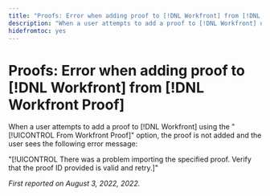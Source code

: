 ```yaml
---
title: "Proofs: Error when adding proof to [!DNL Workfront] from [!DNL Workfront] Proof"
description: "When a user attempts to add a proof to [!DNL Workfront] using the [!UICONTROL From Workfront Proof] option, the proof is not added and the user sees an error message."
hidefromtoc: yes
---
```


# Proofs: Error when adding proof to [!DNL Workfront] from [!DNL Workfront Proof]

<!-- This issue is on both WF and proof known issue pages -->

When a user attempts to add a proof to [!DNL Workfront] using the "[!UICONTROL From Workfront Proof]" option, the proof is not added and the user sees the following error message:

"[!UICONTROL There was a problem importing the specified proof. Verify that the proof ID provided is valid and retry.]"

_First reported on August 3, 2022, 2022._

